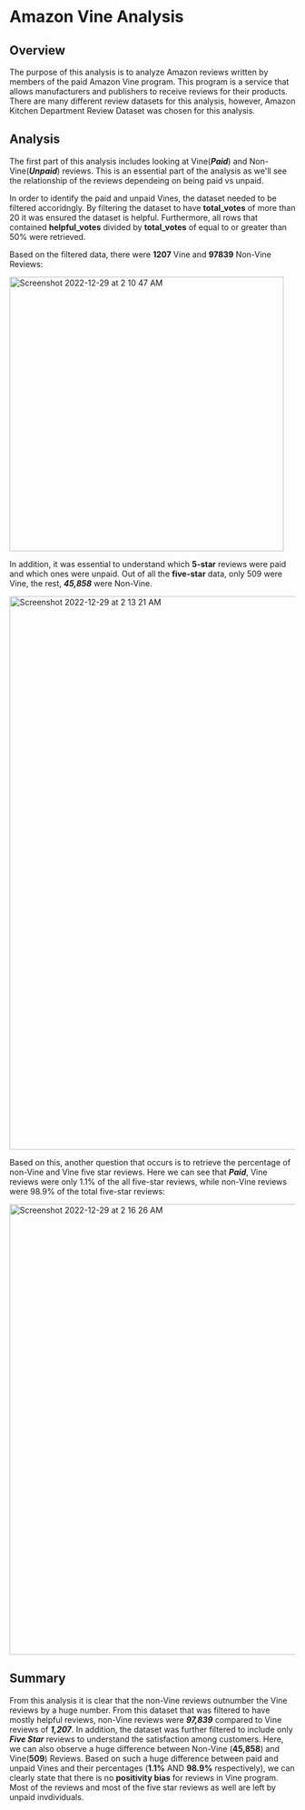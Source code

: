 # Amazon Vine Analysis 

## Overview

The purpose of this analysis is to analyze Amazon reviews written by members of the paid Amazon Vine program. This program is a service that allows manufacturers and publishers to receive reviews for their products. There are many different review datasets for this analysis, however, Amazon Kitchen Department Review Dataset was chosen for this analysis.

## Analysis

The first part of this analysis includes looking at Vine(***Paid***) and Non-Vine(***Unpaid***) reviews. This is an essential part of the analysis as we'll see the relationship of the reviews dependeing on being paid vs unpaid. 

In order to identify the paid and unpaid Vines, the dataset needed to be filtered accoridngly. By filtering the dataset to have **total_votes** of more than 20 it was ensured the dataset is helpful. Furthermore, all rows that contained **helpful_votes** divided by **total_votes** of equal to or greater than 50% were retrieved. 

Based on the filtered data, there were **1207** Vine and **97839** Non-Vine Reviews:

<img width="483" alt="Screenshot 2022-12-29 at 2 10 47 AM" src="https://user-images.githubusercontent.com/111609994/209936608-c6229076-a1c8-413a-b345-509c778fd748.png">

In addition, it was essential to understand which **5-star** reviews were paid and which ones were unpaid. Out of all the **five-star** data, only 509 were Vine, the rest, ***45,858*** were Non-Vine.

<img width="974" alt="Screenshot 2022-12-29 at 2 13 21 AM" src="https://user-images.githubusercontent.com/111609994/209936957-cb26a64b-efa3-4204-a61b-f2f64778a018.png">

Based on this, another question that occurs is to retrieve the percentage of non-Vine and Vine five star reviews. Here we can see that ***Paid***, Vine reviews were only 1.1% of the all five-star reviews, while non-Vine reviews were 98.9% of the total five-star reviews:

<img width="793" alt="Screenshot 2022-12-29 at 2 16 26 AM" src="https://user-images.githubusercontent.com/111609994/209937195-8cb52f6a-e44c-4925-8fbb-60cca8ea1a43.png">

## Summary

From this analysis it is clear that the non-Vine reviews outnumber the Vine reviews by a huge number. From this dataset that was filtered to have mostly helpful reviews, non-Vine reviews were ***97,839*** compared to Vine reviews of ***1,207***. In addition, the dataset was further filtered to include only ***Five Star*** reviews to understand the satisfaction among customers. Here, we can also observe a huge difference between Non-Vine (**45,858**) and Vine(**509**) Reviews. Based on such a huge difference between paid and unpaid Vines and their percentages (**1.1%** AND **98.9%** respectively), we can clearly state that there is no **positivity bias** for reviews in Vine program. Most of the reviews and most of the five star reviews as well are left by unpaid invdividuals. 
